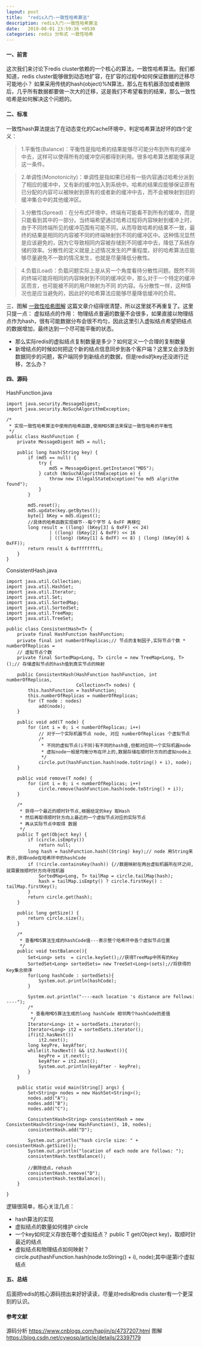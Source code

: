 ```yaml
---
layout: post
title:  "redis入门-一致性哈希算法"
description: redis入门-一致性哈希算法
date:   2019-08-01 23:59:36 +0530
categories: redis 分布式 一致性哈希
---
```

#### 一、前言
这次我们来讨论下redis cluster依赖的一个核心的算法，一致性哈希算法。我们都知道，redis cluster能够做到动态地扩容，在扩容的过程中如何保证数据的迁移尽可能地小？
如果采用传统的hash(object)%N算法，那么在有机器添加或者删除后，几乎所有数据都要做一次大的迁移，这是我们不希望看到的结果，那么一致性哈希是如何解决这个问题的。
#### 二、标准
一致性hash算法提出了在动态变化的Cache环境中，判定哈希算法好坏的四个定义：
> 1.平衡性(Balance)：平衡性是指哈希的结果能够尽可能分布到所有的缓冲中去，这样可以使得所有的缓冲空间都得到利用。很多哈希算法都能够满足这一条件。

> 2.单调性(Monotonicity)：单调性是指如果已经有一些内容通过哈希分派到了相应的缓冲中，又有新的缓冲加入到系统中。哈希的结果应能够保证原有已分配的内容可以被映射到原有的或者新的缓冲中去，而不会被映射到旧的缓冲集合中的其他缓冲区。 

> 3.分散性(Spread)：在分布式环境中，终端有可能看不到所有的缓冲，而是只能看到其中的一部分。当终端希望通过哈希过程将内容映射到缓冲上时，由于不同终端所见的缓冲范围有可能不同，从而导致哈希的结果不一致，最终的结果是相同的内容被不同的终端映射到不同的缓冲区中。这种情况显然是应该避免的，因为它导致相同内容被存储到不同缓冲中去，降低了系统存储的效率。分散性的定义就是上述情况发生的严重程度。好的哈希算法应能够尽量避免不一致的情况发生，也就是尽量降低分散性。

> 4.负载(Load)：负载问题实际上是从另一个角度看待分散性问题。既然不同的终端可能将相同的内容映射到不同的缓冲区中，那么对于一个特定的缓冲区而言，也可能被不同的用户映射为不同 的内容。与分散性一样，这种情况也是应当避免的，因此好的哈希算法应能够尽量降低缓冲的负荷。

三、图解
[一致性哈希图解](https://blog.csdn.net/cywosp/article/details/23397179)
这篇文章介绍得很清楚，所以这里就不再重复了。这里只提一点：
虚拟结点的作用：
物理结点普遍的数量不会很多，如果直接以物理结点作为hash，很有可能数据分布会很不均匀，因此这里引入虚拟结点希望把结点的数据增加，最终达到一个尽可能平衡的状态。
- 那么实际redis的虚拟结点复制数量是多少？如何定义一个合理的复制数量
- 新增结点的时候如何把这个新的结点信息同步到各个客户端？这里又会涉及到数据同步的问题，客户端同步到新结点的数据，但是redis的key还没进行迁移，怎么办？

#### 四、源码
HashFunction.java
```
import java.security.MessageDigest;
import java.security.NoSuchAlgorithmException;

/*
 * 实现一致性哈希算法中使用的哈希函数,使用MD5算法来保证一致性哈希的平衡性
 */
public class HashFunction {
    private MessageDigest md5 = null;

    public long hash(String key) {
        if (md5 == null) {
            try {
                md5 = MessageDigest.getInstance("MD5");
            } catch (NoSuchAlgorithmException e) {
                throw new IllegalStateException("no md5 algrithm found");
            }
        }

        md5.reset();
        md5.update(key.getBytes());
        byte[] bKey = md5.digest();
        //具体的哈希函数实现细节--每个字节 & 0xFF 再移位
        long result = ((long) (bKey[3] & 0xFF) << 24)
                | ((long) (bKey[2] & 0xFF) << 16
                | ((long) (bKey[1] & 0xFF) << 8) | (long) (bKey[0] & 0xFF));
        return result & 0xffffffffL;
    }
}
```
ConsistentHash.java
```
import java.util.Collection;
import java.util.HashSet;
import java.util.Iterator;
import java.util.Set;
import java.util.SortedMap;
import java.util.SortedSet;
import java.util.TreeMap;
import java.util.TreeSet;

public class ConsistentHash<T> {
    private final HashFunction hashFunction;
    private final int numberOfReplicas;// 节点的复制因子,实际节点个数 * numberOfReplicas =
    // 虚拟节点个数
    private final SortedMap<Long, T> circle = new TreeMap<Long, T>();// 存储虚拟节点的hash值到真实节点的映射

    public ConsistentHash(HashFunction hashFunction, int numberOfReplicas,
                          Collection<T> nodes) {
        this.hashFunction = hashFunction;
        this.numberOfReplicas = numberOfReplicas;
        for (T node : nodes)
            add(node);
    }

    public void add(T node) {
        for (int i = 0; i < numberOfReplicas; i++)
            // 对于一个实际机器节点 node, 对应 numberOfReplicas 个虚拟节点
            /*
             * 不同的虚拟节点(i不同)有不同的hash值,但都对应同一个实际机器node
             * 虚拟node一般是均衡分布在环上的,数据存储在顺时针方向的虚拟node上
             */
            circle.put(hashFunction.hash(node.toString() + i), node);
    }

    public void remove(T node) {
        for (int i = 0; i < numberOfReplicas; i++)
            circle.remove(hashFunction.hash(node.toString() + i));
    }

    /*
     * 获得一个最近的顺时针节点,根据给定的key 取Hash
     * 然后再取得顺时针方向上最近的一个虚拟节点对应的实际节点
     * 再从实际节点中取得 数据
     */
    public T get(Object key) {
        if (circle.isEmpty())
            return null;
        long hash = hashFunction.hash((String) key);// node 用String来表示,获得node在哈希环中的hashCode
        if (!circle.containsKey(hash)) {//数据映射在两台虚拟机器所在环之间,就需要按顺时针方向寻找机器
            SortedMap<Long, T> tailMap = circle.tailMap(hash);
            hash = tailMap.isEmpty() ? circle.firstKey() : tailMap.firstKey();
        }
        return circle.get(hash);
    }

    public long getSize() {
        return circle.size();
    }

    /*
     * 查看MD5算法生成的hashCode值---表示整个哈希环中各个虚拟节点位置
     */
    public void testBalance(){
        Set<Long> sets  = circle.keySet();//获得TreeMap中所有的Key
        SortedSet<Long> sortedSets= new TreeSet<Long>(sets);//将获得的Key集合排序
        for(Long hashCode : sortedSets){
            System.out.println(hashCode);
        }

        System.out.println("----each location 's distance are follows: ----");
        /*
         * 查看用MD5算法生成的long hashCode 相邻两个hashCode的差值
         */
        Iterator<Long> it = sortedSets.iterator();
        Iterator<Long> it2 = sortedSets.iterator();
        if(it2.hasNext())
            it2.next();
        long keyPre, keyAfter;
        while(it.hasNext() && it2.hasNext()){
            keyPre = it.next();
            keyAfter = it2.next();
            System.out.println(keyAfter - keyPre);
        }
    }

    public static void main(String[] args) {
        Set<String> nodes = new HashSet<String>();
        nodes.add("A");
        nodes.add("B");
        nodes.add("C");

        ConsistentHash<String> consistentHash = new ConsistentHash<String>(new HashFunction(), 10, nodes);
        consistentHash.add("D");

        System.out.println("hash circle size: " + consistentHash.getSize());
        System.out.println("location of each node are follows: ");
        consistentHash.testBalance();

        //删除结点，rehash
        consistentHash.remove("D");
        consistentHash.testBalance();
    }

}
```

逻辑很简单，核心关注几点：
- hash算法的实现
- 虚拟结点的数量如何维护
circle
- 一个key如何定义存放在哪个虚拟结点？
public T get(Object key)，取顺时针最近的结点
- 虚拟结点和物理结点如何映射？
circle.put(hashFunction.hash(node.toString() + i), node);其中i是第i个虚拟结点
#### 五、总结
后面把redis的核心源码捞出来好好读读，尽量对redis和redis cluster有一个更深刻的认识。



#### 参考文献
源码分析
https://www.cnblogs.com/hapjin/p/4737207.html
图解
https://blog.csdn.net/cywosp/article/details/23397179